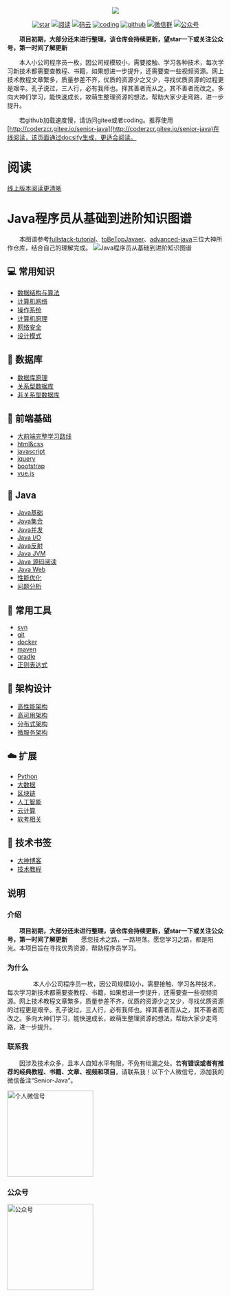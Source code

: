 <p align="center">
<a href="https://github.com/coderzcr/Senior-Java" target="_blank">
	<img src="http://coderzcr.gitee.io/sensor-java-picture/pictures/zcr's blog.png" width=""/>
</a>
</p>

<p align="center">
  <a href="https://github.com/coderzcr/Senior-Java"><img src="https://badgen.net/github/stars/coderzcr/Senior-Java?icon=github&color=green" alt="star"></a>
  <a href="http://coderzcr.gitee.io/senior-java/#/"><img src="https://img.shields.io/badge/阅读-read-brightgreen.svg" alt="阅读"></a>
  <a href="https://gitee.com/coderzcr/Senior-Java"><img src="https://img.shields.io/badge/gitee-coderzcr-brightgreen.svg" alt="码云"></a>
  <a href="https://coding.net/u/coderzcr/p/Senior-Java/git"><img src="https://img.shields.io/badge/coding-coderzcr-brightgreen.svg" alt="coding"></a>
  <a href="https://github.com/coderzcr/Senior-Java"><img src="https://img.shields.io/badge/github-coderzcr-brightgreen.svg" alt="github"></a>
  <a href="#联系我"><img src="https://img.shields.io/badge/wechat-联系我-brightgreen.svg" alt="微信群"></a>
  <a href="#公众号"><img src="https://img.shields.io/badge/公众号-coderzhang-brightgreen.svg" alt="公众号"></a>
</p>

　　**项目初期，大部分还未进行整理，该仓库会持续更新，望star一下或关注公众号，第一时间了解更新**

　　本人小公司程序员一枚，因公司规模较小，需要接触、学习各种技术，每次学习新技术都需要查教程、书籍，如果想进一步提升，还需要查一些视频资源。网上技术教程文章繁多，质量参差不齐，优质的资源少之又少，寻找优质资源的过程更是艰辛。孔子说过，三人行，必有我师也。择其善者而从之，其不善者而改之。多向大神们学习，能快速成长，故萌生整理资源的想法，帮助大家少走弯路，进一步提升。


　　若github加载速度慢，请访问gitee或者coding。推荐使用[http://coderzcr.gitee.io/senior-java](http://coderzcr.gitee.io/senior-java)在线阅读，该页面通过docsify生成，更适合阅读。

# 阅读

[线上版本阅读更清晰](http://coderzcr.gitee.io/senior-java/#/)

# Java程序员从基础到进阶知识图谱

　　本图谱参考[fullstack-tutorial](https://github.com/frank-lam/fullstack-tutorial/blob/master/notes/SkillTree/backend-skill.md)、[toBeTopJavaer](https://github.com/hollischuang/toBeTopJavaer/blob/master/mind-map.md)、[advanced-java](https://github.com/doocs/advanced-java)三位大神所作仓库，结合自己的理解完成。
![Java程序员从基础到进阶知识图谱](http://coderzcr.gitee.io/sensor-java-picture/pictures/Java程序员从基础到进阶知识图谱.png)

## 💻 常用知识
- [数据结构与算法]()
- [计算机网络]()
- [操作系统]()
- [计算机原理](docs/article/basic/principlesOfComputer.md)
- [网络安全]()
- [设计模式]()

## 💾 数据库
- [数据库原理]()
- [关系型数据库]()
- [非关系型数据库]()

## 🎦 前端基础

- [大前端完整学习路线](http://www.codepoet.cn/%E5%A4%A7%E5%89%8D%E7%AB%AF%E5%AE%8C%E6%95%B4%E5%AD%A6%E4%B9%A0%E8%B7%AF%E7%BA%BF/)
- [html&css](docs/article/front/htmlandcss.md)
- [javascript](docs/article/front/javascript.md)
- [jquery](docs/article/front/jquery.md)
- [bootstrap](docs/article/front/bootstrap.md)
- [vue.js](docs/article/front/vue.js.md)

## 🎨 Java
- [Java基础]()
- [Java集合]()
- [Java并发]()
- [Java I/O]()
- [Java反射]()
- [Java JVM]()
- [Java 源码阅读]()
- [Java Web]()
- [性能优化]()
- [问题分析]()

## 💼 常用工具
- [svn]()
- [git]()
- [docker]()
- [maven]()
- [gradle]()
- [正则表达式]()

## 📖 架构设计
- [高性能架构]()
- [高可用架构]()
- [分布式架构]()
- [微服务架构]()

## ☁️ 扩展
- [Python]()
- [大数据]()
- [区块链]()
- [人工智能]()
- [云计算]()
- [软考相关]()

## 📙 技术书签
- [大神博客](article/bookmark/大神博客.md)
- [技术教程](article/bookmark/技术教程.md)

## 说明

### 介绍
　　**项目初期，大部分还未进行整理，该仓库会持续更新，望star一下或关注公众号，第一时间了解更新**
　　愿您技术之路，一路坦荡。愿您学习之路，都是阳光。本项目旨在寻找优秀资源，帮助程序员学习。

### 为什么
　　
　　本人小公司程序员一枚，因公司规模较小，需要接触、学习各种技术，每次学习新技术都需要查教程、书籍，如果想进一步提升，还需要查一些视频资源。网上技术教程文章繁多，质量参差不齐，优质的资源少之又少，寻找优质资源的过程更是艰辛。孔子说过，三人行，必有我师也。择其善者而从之，其不善者而改之。多向大神们学习，能快速成长，故萌生整理资源的想法，帮助大家少走弯路，进一步提升。


### 联系我
　　因涉及技术众多，且本人自知水平有限，不免有纰漏之处。若**有错误或者有推荐的经典教程、书籍、文章、视频和项目**，请联系我！以下个人微信号，添加我的微信备注“Senior-Java”。

<img src="http://coderzcr.gitee.io/sensor-java-picture/pictures/mmqrcode1564277983207.png" width="200" alt="个人微信号" />


### 公众号

<img src="http://coderzcr.gitee.io/sensor-java-picture/pictures/稿定设计导出-20190728-180717.png" height="200" alt="公众号" />


